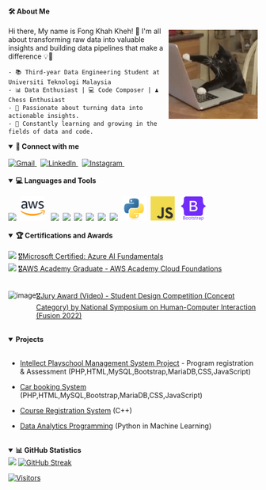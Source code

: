 <div style="display: flex; align-items: center;">
  <div>
    <summary><b>🛠️ About Me</b></summary>
    <br>
    Hi there, My name is Fong Khah Kheh! 👋 I'm all about transforming raw data into valuable insights and building data pipelines that make a difference 💡🔌

    - 📚 Third-year Data Engineering Student at Universiti Teknologi Malaysia  
    - 📊 Data Enthusiast | 💻 Code Composer | ♟️ Chess Enthusiast
    - 🚀 Passionate about turning data into actionable insights.
    - 🌱 Constantly learning and growing in the fields of data and code.
  </div>
  <img align="right" alt="Coding" width="180" height="180" src="https://github.com/khahkhehhh/khahkhehhh/blob/main/cat-typing.gif">
</div>



<details open>
<summary><b>📧 Connect with me</b></summary>
<br>
<a href="mailto:fongkheh@graduate.utm.my">
  <img src="https://static.vecteezy.com/system/resources/thumbnails/020/964/377/small_2x/gmail-mail-icon-for-web-design-free-png.png" alt="Gmail" width="50" height="50">
</a> &nbsp
  
<a href="https://www.linkedin.com/in/fong-khah-kheh-0a539625a/" target="_blank">
  <img src="https://raw.githubusercontent.com/rahuldkjain/github-profile-readme-generator/master/src/images/icons/Social/linked-in-alt.svg" alt="LinkedIn" height="50" width="50" />
</a> &nbsp
  
<a href="https://instagram.com/khahkhehhh__" target="_blank">
  <img src="https://raw.githubusercontent.com/rahuldkjain/github-profile-readme-generator/master/src/images/icons/Social/instagram.svg" alt="Instagram" height="50" width="50" />
</a> &nbsp

</details>
<br>


<details open>
<summary><b>💻 Languages and Tools</b></summary>
<br>
<img src="https://upload.wikimedia.org/wikipedia/commons/thumb/1/18/ISO_C%2B%2B_Logo.svg/1200px-ISO_C%2B%2B_Logo.svg.png" height="50">&nbsp
<img src="https://raw.githubusercontent.com/devicons/devicon/master/icons/amazonwebservices/amazonwebservices-original-wordmark.svg" height="50"> &nbsp
<img src="https://upload.wikimedia.org/wikipedia/en/thumb/3/30/Java_programming_language_logo.svg/182px-Java_programming_language_logo.svg.png" height="70">&nbsp
<img src="https://upload.wikimedia.org/wikipedia/commons/thumb/2/27/PHP-logo.svg/182px-PHP-logo.svg.png" height="40">&nbsp
<img src="https://upload.wikimedia.org/wikipedia/commons/thumb/6/61/HTML5_logo_and_wordmark.svg/180px-HTML5_logo_and_wordmark.svg.png" height="60">&nbsp
<img src="https://upload.wikimedia.org/wikipedia/commons/thumb/1/1b/R_logo.svg/182px-R_logo.svg.png" height="50">&nbsp
<img src="https://upload.wikimedia.org/wikipedia/id/thumb/a/a9/MySQL.png/300px-MySQL.png" height="50">&nbsp
<img src="https://upload.wikimedia.org/wikipedia/commons/thumb/3/33/Figma-logo.svg/600px-Figma-logo.svg.png" height="50">&nbsp
<img src="https://raw.githubusercontent.com/devicons/devicon/master/icons/python/python-original.svg" alt="python" height="50"/>&nbsp
<img src="https://raw.githubusercontent.com/devicons/devicon/master/icons/javascript/javascript-original.svg" alt="javascript" height="50"/> </a>&nbsp
<img src="https://raw.githubusercontent.com/devicons/devicon/master/icons/bootstrap/bootstrap-plain-wordmark.svg" alt="bootstrap" height="50"/> </a>&nbsp

</details>
<br>

<details open>
  <summary><b>🏆 Certifications and Awards</b></summary>
  <br>
<img src="https://images.credly.com/size/680x680/images/70eb1e3f-d4de-4377-a062-b20fb29594ea/azure-data-fundamentals-600x600.png" height="60"/>
<a href='https://www.credly.com/badges/5340493d-8394-46de-a8ca-2560f3821f8b/public_url' styles="color:white;">🎖️Microsoft Certified: Azure AI Fundamentals</a><br>

<img src="https://images.credly.com/size/680x680/images/73e4a58b-a8ef-41a3-a7db-9183dd269882/image.png" height="60"/>
<a href='https://www.credly.com/badges/f5234c02-a60a-4307-a7d5-f25b4fe30ffd/public_url'>🎖️AWS Academy Graduate - AWS Academy Cloud Foundations</a><br><br>

<p>
    <img align="left" alt="image" src="https://github.com/drshahizan/HPDP/assets/146555942/08e7a07b-abf9-4940-b56d-76b987f5504e" height="60" />
    <a href='https://github.com/drshahizan/HPDP/assets/146555942/08e7a07b-abf9-4940-b56d-76b987f5504e'> 🎖️Jury Award (Video) - Student Design Competition (Concept Category) by National Symposium on Human-Computer Interaction (Fusion 2022) </a>
</p>

<br>

<details open>
<summary><b> Projects </b></summary>
  <br>

- [Intellect Playschool Management System Project](https://github.com/khahkhehhh/Intellect-Playschool-Management-System) - Program registration & Assessment (PHP,HTML,MySQL,Bootstrap,MariaDB,CSS,JavaScript)

- [Car booking System](https://github.com/khahkhehhh/Car-Booking-System) (PHP,HTML,MySQL,Bootstrap,MariaDB,CSS,JavaScript)

- [Course Registration System](https://github.com/khahkhehhh/Course-Registration-System) (C++)

- [Data Analytics Programming](https://github.com/khahkhehhh/Data-Analytics-Programming) (Python in Machine Learning)

</details>
<br>



<details open>
<summary><b>📊 GitHub Statistics</b></summary>

<img src="https://github-readme-stats.vercel.app/api?username=khahkhehhh&show_icons=true&theme=white">
<a href="https://git.io/streak-stats">
  <img src="https://streak-stats.demolab.com?user=khahkhehhh&theme=transparent&mode=weekly" alt="GitHub Streak" />
</a>

</details>

[![Visitors](https://api.visitorbadge.io/api/visitors?path=khahkhehhh&label=VISITORS%20TODAY&labelColor=%2345b6fe&countColor=%236ac5fe)](https://visitorbadge.io/status?path=khahkhehhh)
